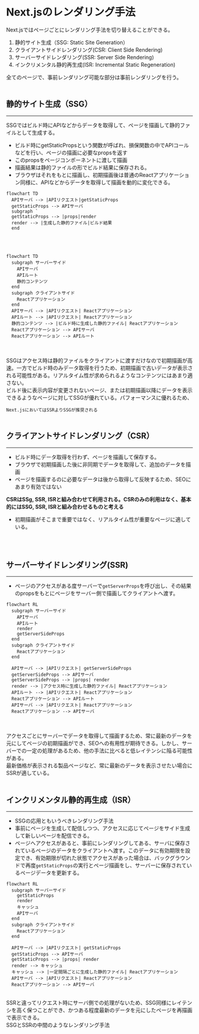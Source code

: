 # Next.jsのレンダリング手法
Next.jsではページごとにレンダリング手法を切り替えることができる。

1. 静的サイト生成（SSG: Static Site Generation）
2. クライアントサイドレンダリング(CSR: Client Side Rendering)
3. サーバーサイドレンダリング(SSR: Server Side Rendering)
4. インクリメンタル静的再生成(ISR: Incremental Static Regeneration)

全てのページで、事前レンダリング可能な部分は事前レンダリングを行う。
<br>
<br>

## 静的サイト生成（SSG）
___
SSGではビルド時にAPIなどからデータを取得して、ページを描画して静的ファイルとして生成する。

* ビルド時にgetStaticPropsという関数が呼ばれ、損保関数の中でAPIコールなどを行い、ページの描画に必要なpropsを返す
* このpropsをページコンポーネントに渡して描画
* 描画結果は静的ファイルの形でビルド結果に保存される。
* ブラウザはそれをもとに描画し、初期描画後は普通のReactアプリケーション同様に、APIなどからデータを取得して描画を動的に変化できる。

```mermaid
flowchart TD
  APIサーバ --> |APIリクエスト|getStaticProps
  getStaticProps --> APIサーバ
  subgraph `
  getStaticProps --> |props|render
  render --> |生成した静的ファイル|ビルド結果
  end
```
<br>
<br>

```mermaid
flowchart TD
  subgraph サーバーサイド
    APIサーバ
    APIルート
    静的コンテンツ
  end
  subgraph クライアントサイド
    Reactアプリケーション
  end
  APIサーバ --> |APIリクエスト| Reactアプリケーション
  APIルート --> |APIリクエスト| Reactアプリケーション
  静的コンテンツ --> |ビルド時に生成した静的ファイル| Reactアプリケーション
  Reactアプリケーション --> APIサーバ
  Reactアプリケーション --> APIルート
```
<br>
<br>
SSGはアクセス時は静的ファイルをクライアントに渡すだけなので初期描画が高速。一方でビルド時のみデータ取得を行うため、初期描画で古いデータが表示される可能性がある。リアルタイム性が求められるようなコンテンツにはあまり適さない。
<br>
ビルド後に表示内容が変更されないページ、または初期描画以降にデータを表示できるようなページに対してSSGが優れている。パフォーマンスに優れるため、

`Next.jsにおいてはSSRよりSSGが推奨される `
<br>
<br>

## クライアントサイドレンダリング（CSR）
___
* ビルド時にデータ取得を行わず、ページを描画して保存する。
* ブラウザで初期描画した後に非同期でデータを取得して、追加のデータを描画
* ページを描画するのに必要なデータは後から取得して反映するため、SEOにあまり有効ではない

__CSRはSSg, SSR, ISRと組み合わせて利用される。CSRのみの利用はなく、基本的にはSSG, SSR, ISRと組み合わせるものと考える__

* 初期描画がそこまで重要ではなく、リアルタイム性が重要なページに適している。
<br>
<br>

## サーバーサイドレンダリング(SSR)
___
* ページのアクセスがある度サーバーで`getServerProps`を呼び出し、その結果のpropsをもとにページをサーバー側で描画してクライアントへ渡す。

```mermaid
flowchart RL
  subgraph サーバーサイド
    APIサーバ
    APIルート
    render
    getServerSideProps
  end
  subgraph クライアントサイド
    Reactアプリケーション
  end

  APIサーバ --> |APIリクエスト| getServerSideProps
  getServerSideProps --> APIサーバ
  getServerSideProps --> |props| render
  render --> |アクセス時に生成した静的ファイル| Reactアプリケーション
  APIルート --> |APIリクエスト| Reactアプリケーション
  Reactアプリケーション --> APIルート
  APIサーバ --> |APIリクエスト| Reactアプリケーション
  Reactアプリケーション --> APIサーバ
```
<br>
<br>
アクセスごとにサーバーでデータを取得して描画するため、常に最新のデータを元にしてページの初期描画ができ、SEOへの有用性が期待できる。しかし、サーバーでの一定の処理があるため、他の手法に比べると低レイテンシに陥る可能性がある。<br>
最新価格が表示される製品ページなど、常に最新のデータを表示させたい場合にSSRが適している。
<br>
<br>

## インクリメンタル静的再生成（ISR）
___
* SSGの応用ともいうべきレンダリング手法
* 事前にページを生成して配信しつつ、アクセスに応じてページをサイド生成して新しいページを配信できる。
* ページへアクセスがあると、事前にレンダリングしてある、サーバに保存されているページのデータをクライアントへ渡す。このデータに有効期限を設定でき、有効期限が切れた状態でアクセスがあった場合は、バックグラウンドで再度`getStaticProps`の実行とページ描画をし、サーバーに保存されているページデータを更新する。

```mermaid
flowchart RL
  subgraph サーバーサイド
    getStaticProps
    render
    キャッシュ
    APIサーバ
  end
  subgraph クライアントサイド
    Reactアプリケーション
  end

  APIサーバ --> |APIリクエスト| getStaticProps
  getStaticProps --> APIサーバ
  getStaticProps --> |props| render
  render --> キャッシュ
  キャッシュ --> |一定間隔ごとに生成した静的ファイル| Reactアプリケーション
  APIサーバ --> |APIリクエスト| Reactアプリケーション
  Reactアプリケーション --> APIサーバ
```
<br>
SSRと違ってリクエスト時にサーバ側での処理がないため、SSG同様にレイテンシを高く保つことができ、かつある程度最新のデータを元にしたページを再描画で表示できる。<br>
SSGとSSRの中間のようなレンダリング手法